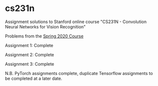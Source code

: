 # cs231n

Assignment solutions to Stanford online course "CS231N - Convolution Neural Networks for Vision Recognition"

Problems from the [Spring 2020 Course](http://cs231n.stanford.edu)

Assignment 1: Complete

Assignment 2: Complete

Assignment 3: Complete

N.B. PyTorch assignments complete, duplicate Tensorflow assignments to be completed at a later date.


